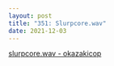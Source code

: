 ```yaml
---
layout: post
title: "351: Slurpcore.wav"
date: 2021-12-03
---
```


[slurpcore.wav - okazakicop](https://youtu.be/SagEn0VI1xY)  
